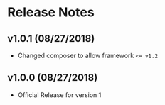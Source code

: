 # Release Notes

## v1.0.1 (08/27/2018)
* Changed composer to allow framework `<= v1.2`

## v1.0.0 (08/27/2018)
* Official Release for version 1
